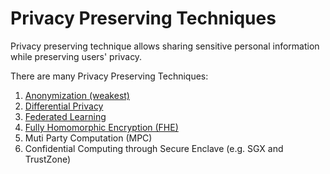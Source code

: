 # Privacy Preserving Techniques  

Privacy preserving technique allows sharing sensitive personal information while preserving users' privacy.

There are many Privacy Preserving Techniques:

1. [Anonymization (weakest)](https://github.com/Fully-Homomorphic-Encryption/Docs/blob/main/src/anonymization.md 'Anonymization (weakest)')
2. [Differential Privacy](https://github.com/Fully-Homomorphic-Encryption/PrivacyPreservingTechs/blob/main/src/differentialprivacy.md 'Differential Privacy')
3. [Federated Learning](URL 'Federated Learning')
4. [Fully Homomorphic Encryption (FHE)](https://github.com/Fully-Homomorphic-Encryption/Docs/blob/main/src/fully-homomorphic-encryption.md 'Fully Homomorphic Encryption (FHE)')
5. Muti Party Computation (MPC)
6. Confidential Computing through Secure Enclave (e.g. SGX and TrustZone)




